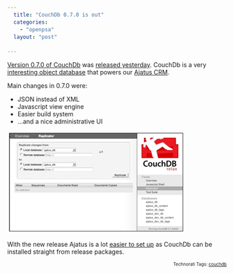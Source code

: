 ```yaml
---
  title: "CouchDb 0.7.0 is out"
  categories: 
    - "openpsa"
  layout: "post"

---
```

<a href="http://code.google.com/p/couchdb/downloads/list">Version 0.7.0 of CouchDb</a> was <a href="http://damienkatz.net/2007/11/couchdb_070.html">released yesterday</a>. CouchDb is a very <a href="http://bergie.iki.fi/blog/jquery_and_couchdb-001/">interesting object database</a> that powers our <a href="http://bergie.iki.fi/blog/previewing_ajatus-the_distributed_crm/">Ajatus CRM</a>.

Main changes in 0.7.0 were:
<ul><li>JSON instead of XML</li><li>Javascript view engine</li><li>Easier build system</li><li>...and a nice administrative UI</li></ul>

<a href="/files/couchdb-0_7-admintool.png"><img src="/files/couchdb-0_7-admintool-tm.jpg" height="224" width="398" border="1" hspace="4" vspace="4" alt="Couchdb-0 7-Admintool" /></a>

With the new release Ajatus is a lot <a href="http://www.ajatus.info/documentation/installation/">easier to set up</a> as CouchDb can be installed straight from release packages.
<p style="text-align:right;font-size:10px;">Technorati Tags: <a href="http://www.technorati.com/tag/couchdb" rel="tag">couchdb</a></p>